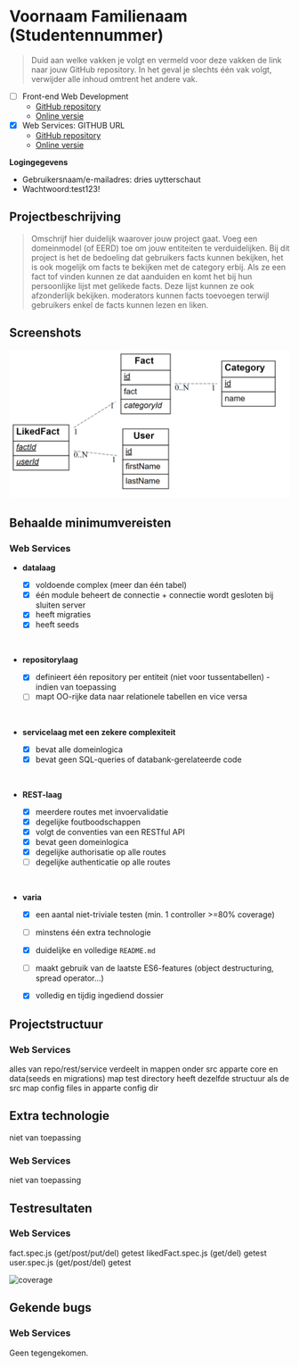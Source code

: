 # Voornaam Familienaam (Studentennummer)

> Duid aan welke vakken je volgt en vermeld voor deze vakken de link naar jouw GitHub repository. In het geval je slechts één vak volgt, verwijder alle inhoud omtrent het andere vak.

- [ ] Front-end Web Development
  - [GitHub repository](github.com/HOGENT-Web)
  - [Online versie](github.com/HOGENT-Web)
- [x] Web Services: GITHUB URL
  - [GitHub repository](https://github.com/Web-IV/2223-webservices-DriesU/tree/master)
  - [Online versie](https://github.com/DriesU/webservices_fact)

**Logingegevens**

- Gebruikersnaam/e-mailadres: dries uytterschaut
- Wachtwoord:test123!


## Projectbeschrijving

> Omschrijf hier duidelijk waarover jouw project gaat. Voeg een domeinmodel (of EERD) toe om jouw entiteiten te verduidelijken.
Bij dit project is het de bedoeling dat gebruikers facts kunnen bekijken, het is ook mogelijk om facts te bekijken met de category erbij. Als ze een fact tof vinden kunnen ze dat aanduiden en komt het bij hun persoonlijke lijst met gelikede facts. Deze lijst kunnen ze ook afzonderlijk bekijken.
moderators kunnen facts toevoegen terwijl gebruikers enkel de facts kunnen lezen en liken.




## Screenshots
![erd](media/eerd.png)


## Behaalde minimumvereisten

### Web Services

- **datalaag**

  - [x] voldoende complex (meer dan één tabel)
  - [x] één module beheert de connectie + connectie wordt gesloten bij sluiten server
  - [x] heeft migraties
  - [x] heeft seeds
<br />

- **repositorylaag**

  - [x] definieert één repository per entiteit (niet voor tussentabellen) - indien van toepassing
  - [ ] mapt OO-rijke data naar relationele tabellen en vice versa
<br />

- **servicelaag met een zekere complexiteit**

  - [x] bevat alle domeinlogica
  - [x] bevat geen SQL-queries of databank-gerelateerde code
<br />

- **REST-laag**

  - [x] meerdere routes met invoervalidatie
  - [x] degelijke foutboodschappen
  - [x] volgt de conventies van een RESTful API
  - [x] bevat geen domeinlogica
  - [x] degelijke authorisatie op alle routes 
  - [ ] degelijke authenticatie op alle routes
<br />

- **varia**
  - [x] een aantal niet-triviale testen (min. 1 controller >=80% coverage)
  - [ ] minstens één extra technologie
  - [x] duidelijke en volledige `README.md`
  - [ ] maakt gebruik van de laatste ES6-features (object destructuring, spread operator...)
  - [x] volledig en tijdig ingediend dossier


## Projectstructuur

### Web Services

alles van repo/rest/service verdeelt in mappen onder src
apparte core en data(seeds en migrations) map
test directory heeft dezelfde structuur als de src map
config files in apparte config dir
## Extra technologie
niet van toepassing
### Web Services
niet van toepassing

## Testresultaten

### Web Services
fact.spec.js (get/post/put/del) getest
likedFact.spec.js (get/del) getest
user.spec.js (get/post/del) getest

![coverage](../webservices_fact/media/chrome_EKP3D3y4R0.png)
## Gekende bugs
### Web Services
Geen tegengekomen.
